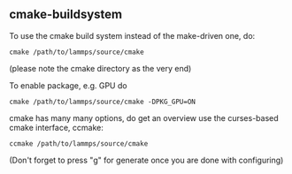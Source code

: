 cmake-buildsystem
-----------------

To use the cmake build system instead of the make-driven one, do:
```
cmake /path/to/lammps/source/cmake
```
(please note the cmake directory as the very end)

To enable package, e.g. GPU do
```
cmake /path/to/lammps/source/cmake -DPKG_GPU=ON
```

cmake has many many options, do get an overview use the curses-based cmake interface, ccmake:
```
ccmake /path/to/lammps/source/cmake
```
(Don't forget to press "g" for generate once you are done with configuring)

